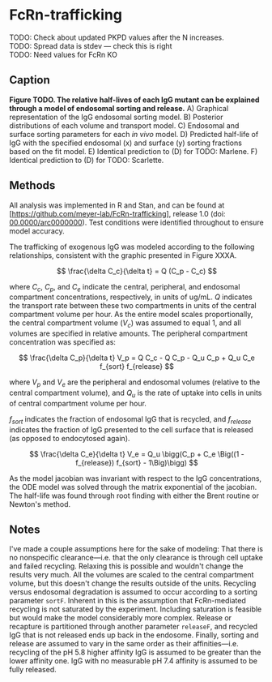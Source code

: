 # FcRn-trafficking

TODO: Check about updated PKPD values after the N increases.  
TODO: Spread data is stdev — check this is right  
TODO: Need values for FcRn KO  

## Caption

**Figure TODO. The relative half-lives of each IgG mutant can be explained through a model of endosomal sorting and release.** A) Graphical representation of the IgG endosomal sorting model. B) Posterior distributions of each volume and transport model. C) Endosomal and surface sorting parameters for each *in vivo* model. D) Predicted half-life of IgG with the specified endosomal (x) and surface (y) sorting fractions based on the fit model. E) Identical prediction to (D) for TODO: Marlene. F) Identical prediction to (D) for TODO: Scarlette.

## Methods

All analysis was implemented in R and Stan, and can be found at [https://github.com/meyer-lab/FcRn-trafficking], release 1.0 (doi: [00.0000/arc0000000](https://doi.org/doi-url)). Test conditions were identified throughout to ensure model accuracy.

The trafficking of exogenous IgG was modeled according to the following relationships, consistent with the graphic presented in Figure XXXA. 

$$ \frac{\delta C_c}{\delta t} = Q (C_p - C_c) $$

where $C_c$, $C_p$, and $C_e$ indicate the central, peripheral, and endosomal compartment concentrations, respectively, in units of ug/mL. $Q$ indicates the transport rate between these two compartments in units of the central compartment volume per hour. As the entire model scales proportionally, the central compartment volume ($V_c$) was assumed to equal 1, and all volumes are specified in relative amounts. The peripheral compartment concentration was specified as:

$$ \frac{\delta C_p}{\delta t} V_p = Q C_c - Q C_p - Q_u C_p + Q_u C_e f_{sort} f_{release} $$

where $V_p$ and $V_e$ are the peripheral and endosomal volumes (relative to the central compartment volume), and $Q_u$ is the rate of uptake into cells in units of central compartment volume per hour.


$f_{sort}$ indicates the fraction of endosomal IgG that is recycled, and $f_{release}$ indicates the fraction of IgG presented to the cell surface that is released (as opposed to endocytosed again).



$$ \frac{\delta C_e}{\delta t} V_e = Q_u \bigg(C_p + C_e \Big((1 - f_{release}) f_{sort} - 1\Big)\bigg) $$




As the model jacobian was invariant with respect to the IgG concentrations, the ODE model was solved through the matrix exponential of the jacobian. The half-life was found through root finding with either the Brent routine or Newton's method.



## Notes

I've made a couple assumptions here for the sake of modeling: That there is no nonspecific clearance—i.e. that the only clearance is through cell uptake and failed recycling. Relaxing this is possible and wouldn't change the results very much. All the volumes are scaled to the central compartment volume, but this doesn't change the results outside of the units. Recycling versus endosomal degradation is assumed to occur according to a sorting parameter `sortF`. Inherent in this is the assumption that FcRn-mediated recycling is not saturated by the experiment. Including saturation is feasible but would make the model considerably more complex. Release or recapture is partitioned through another parameter `releaseF`, and recycled IgG that is not released ends up back in the endosome. Finally, sorting and release are assumed to vary in the same order as their affinities—i.e. recycling of the pH 5.8 higher affinity IgG is assumed to be greater than the lower affinity one. IgG with no measurable pH 7.4 affinity is assumed to be fully released.